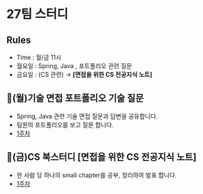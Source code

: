 # 27팀 스터디

## Rules
- Time : 월/금 11시
- 월요일 : Spring, Java , 포트폴리오 관련 질문
- 금요일 : (CS 관련) →  **[면접을 위한 CS 전공지식 노트]**

## 👤(월)기술 면접 포트폴리오 기술 질문    
- Spring, Java 관련 기술 면접 질문과 답변을 공유합니다.  
- 팀원의 포트폴리오를 보고 질문 합니다.
- [1주차](https://triplejump3.notion.site/1-da4205b3fcb44336abbec61ba27a1515?pvs=4)


## 📖(금)CS 북스터디 [면접을 위한 CS 전공지식 노트]
- 한 사람 당 하나의 small chapter를 공부, 정리하여 발표 합니다.  
- [1주차](https://triplejump3.notion.site/1-41fd1c32f4a84b0993f34dd6f08b8195?pvs=4)

